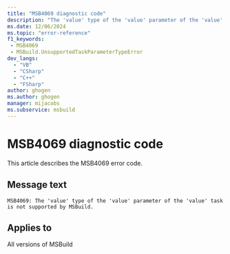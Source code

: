 ```yaml
---
title: "MSB4069 diagnostic code"
description: "The 'value' type of the 'value' parameter of the 'value' task is not supported by MSBuild."
ms.date: 12/06/2024
ms.topic: "error-reference"
f1_keywords:
 - MSB4069
 - MSBuild.UnsupportedTaskParameterTypeError
dev_langs:
  - "VB"
  - "CSharp"
  - "C++"
  - "FSharp"
author: ghogen
ms.author: ghogen
manager: mijacobs
ms.subservice: msbuild
---
```


# MSB4069 diagnostic code

<!-- :::ErrorDefinitionDescription::: -->
<!-- :::editable-content name="introDescription"::: -->
This article describes the MSB4069 error code.
<!-- :::editable-content-end::: -->

## Message text

```output
MSB4069: The 'value' type of the 'value' parameter of the 'value' task is not supported by MSBuild.
```

<!-- :::editable-content name="postOutputDescription"::: -->
<!--
{StrBegin="MSB4069: "}LOCALIZATION: "MSBuild" should not be localized.
-->
<!-- :::editable-content-end::: -->
<!-- :::ErrorDefinitionDescription-end::: -->

## Applies to

All versions of MSBuild
